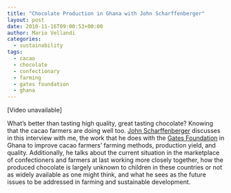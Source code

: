 ```yaml
---
title: "Chocolate Production in Ghana with John Scharffenberger"
layout: post
date: 2010-11-16T09:00:53+00:00
author: Mario Vellandi
categories:
  - sustainability
tags:
  - cacao
  - chocolate
  - confectionary
  - farming
  - gates foundation
  - ghana
---
```

[Video unavailable]

What&#8217;s better than tasting high quality, great tasting chocolate? Knowing that the cacao farmers are doing well too. [John Scharffenberger](http://www.scharffenberger.com/) discusses in this interview with me, the work that he does with the [Gates Foundation](http://www.gatesfoundation.org) in Ghana to improve cacao farmers&#8217; farming methods, production yield, and quality. Additionally, he talks about the current situation in the marketplace of confectioners and farmers at last working more closely together, how the produced chocolate is largely unknown to children in these countries or not as widely available as one might think, and what he sees as the future issues to be addressed in farming and sustainable development.
